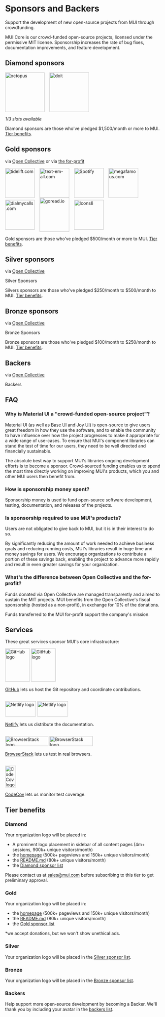 # Sponsors and Backers

<p class="description">Support the development of new open-source projects from MUI through crowdfunding.</p>

MUI Core is our crowd-funded open-source projects, licensed under the permissive MIT license. Sponsorship increases the rate of bug fixes, documentation improvements, and feature development.

## Diamond sponsors

<p style="display: flex; justify-content: start; align-items: center; flex-wrap: wrap;">
  <a data-ga-event-category="sponsor" data-ga-event-action="docs-backers" data-ga-event-label="octopus.com" href="https://octopus.com/?utm_source=MUI&utm_medium=referral&utm_content=backers" rel="noopener sponsored" target="_blank" style="margin-right: 16px;"><img height="128" width="128" src="https://i.ibb.co/w0HF0Nz/Logo-Blue-140px-rgb.png" srcset="https://i.ibb.co/w0HF0Nz/Logo-Blue-140px-rgb.png 2x" alt="octopus" title="Repeatable, reliable deployments" loading="lazy" /></a>
  <a data-ga-event-category="sponsor" data-ga-event-action="docs-backers" data-ga-event-label="doit.com" href="https://www.doit.com/flexsave/?utm_source=MUI&utm_medium=referral&utm_content=backers" rel="noopener sponsored" target="_blank" style="margin-right: 24px;"><img height="128" width="128" src="https://avatars.githubusercontent.com/u/8424863?s=128" srcset="https://avatars.githubusercontent.com/u/8424863?s=256 2x" alt="doit" title="Management Platform for Google Cloud and AWS" loading="lazy" /></a>
</p>

_1/3 slots available_

Diamond sponsors are those who've pledged \$1,500/month or more to MUI. [Tier benefits](#diamond).

## Gold sponsors

via [Open Collective](https://opencollective.com/mui) or via [the for-profit](https://www.patreon.com/oliviertassinari)

<p style="display: flex; justify-content: start; align-items: center; flex-wrap: wrap;">
  <a data-ga-event-category="sponsor" data-ga-event-action="docs-backers" data-ga-event-label="tidelift.com" href="https://tidelift.com/subscription/pkg/npm-material-ui?utm_source=npm-material-ui&utm_medium=referral&utm_campaign=homepage" rel="noopener sponsored" target="_blank" style="margin-right: 16px;"><img height="96" width="96" src="https://avatars.githubusercontent.com/u/30204434?s=96" srcset="https://avatars.githubusercontent.com/u/30204434?s=192 2x" alt="tidelift.com" title="Enterprise-ready open-source software" loading="lazy" /></a>
  <a data-ga-event-category="sponsor" data-ga-event-action="docs-backers" data-ga-event-label="text-em-all.com" href="https://www.text-em-all.com/?utm_source=MUI&utm_medium=referral&utm_content=backers" rel="noopener sponsored" target="_blank" style="margin-right: 16px;"><img src="https://avatars.githubusercontent.com/u/1262264?s=96" srcset="https://avatars.githubusercontent.com/u/1262264?s=192 2x" alt="text-em-all.com" title="Mass Text Messaging & Automated Calling" height="96" width="96" loading="lazy"></a>
  <a data-ga-event-category="sponsor" data-ga-event-action="docs-backers" data-ga-event-label="spotify.com" href="https://open.spotify.com?utm_source=MUI&utm_medium=referral&utm_content=backers" rel="noopener sponsored" target="_blank" style="margin-right: 16px;"><img height="96" width="96" src="https://images.opencollective.com/spotify/f37ea28/logo/96.png" srcset="https://images.opencollective.com/spotify/f37ea28/logo/192.png 2x" alt="Spotify" title="Music service to access to millions of songs" loading="lazy"></a>
  <a data-ga-event-category="sponsor" data-ga-event-action="docs-backers" data-ga-event-label="megafamous.com" href="https://megafamous.com/?utm_source=MUI&utm_medium=referral&utm_content=backers" rel="noopener sponsored" target="_blank" style="margin-right: 16px;"><img height="96" width="96" src="/static/sponsors/megafamous.png" alt="megafamous.com" title="The best place to buy Instagram followers & likes" loading="lazy" /></a>
  <a data-ga-event-category="sponsor" data-ga-event-action="docs-backers" data-ga-event-label="dialmycalls.com" href="https://www.dialmycalls.com/?utm_source=MUI&utm_medium=referral&utm_content=backers" rel="noopener sponsored" target="_blank" style="margin-right: 16px;"><img height="96" width="96" src="https://images.opencollective.com/dialmycalls/f5ae9ab/avatar/96.png" srcset="https://images.opencollective.com/dialmycalls/f5ae9ab/avatar/192.png 2x" alt="dialmycalls.com" title="Send text messages, calls & emails to thousands with ease." loading="lazy" /></a>
  <a data-ga-event-category="sponsor" data-ga-event-action="docs-backers" data-ga-event-label="goread.io" href="https://goread.io/?utm_source=MUI&utm_medium=referral&utm_content=backers" rel="noopener sponsored" target="_blank" style="margin-right: 16px; display:flex;"><img height="110" width="96" src="https://images.opencollective.com/goread_io/eb6337d/logo/96.png" srcset="https://images.opencollective.com/goread_io/eb6337d/logo/192.png 2x" alt="goread.io" title="Instagram followers, likes, power likes, views, comments, saves in minutes." loading="lazy" /></a>
  <a data-ga-event-category="sponsor" data-ga-event-action="docs-backers" data-ga-event-label="icons8.com" href="https://icons8.com?utm_source=MUI&utm_medium=referral&utm_content=backers" rel="noopener sponsored" target="_blank" style="margin-right: 16px;"><img height="96" width="96" src="https://images.opencollective.com/icons8/7fa1641/logo/96.png" srcset="https://images.opencollective.com/icons8/7fa1641/logo/192.png 2x" alt="Icons8" title="We provide the neat icons, photos, illustrations, and music. Developers, use our API to insert all the content we have into your apps." loading="lazy"></a>
</p>

Gold sponsors are those who've pledged \$500/month or more to MUI. [Tier benefits](#gold).

## Silver sponsors

via [Open Collective](https://opencollective.com/mui)

<p style="overflow: auto;">
  <object type="image/svg+xml" data="https://opencollective.com/mui/tiers/silver-sponsor.svg?avatarHeight=70&width=600" style="border-radius: 10px;">Silver Sponsors</object>
</p>

Silvers sponsors are those who've pledged $250/month to $500/month to MUI. [Tier benefits](#silver).

## Bronze sponsors

via [Open Collective](https://opencollective.com/mui)

<p style="overflow: auto;">
  <object type="image/svg+xml" data="https://opencollective.com/mui/tiers/bronze-sponsor.svg?avatarHeight=60&width=600" style="border-radius: 10px;">Bronze Sponsors</object>
</p>

Bronze sponsors are those who've pledged $100/month to $250/month to MUI. [Tier benefits](#sliver).

## Backers

via [Open Collective](https://opencollective.com/mui)

<p style="overflow: auto;">
  <object type="image/svg+xml" data="https://opencollective.com/mui/tiers/backer.svg?avatarHeight=50&width=600" style="border-radius: 10px;">Backers</object>
</p>

## FAQ

### Why is Material UI a "crowd-funded open-source project"?

Material UI (as well as [Base UI](/base-ui/) and [Joy UI](/joy-ui/getting-started/)) is open-source to give users great freedom in how they use the software, and to enable the community to have influence over how the project progresses to make it appropriate for a wide range of use-cases. To ensure that MUI's component libraries can stand the test of time for our users, they need to be well directed and financially sustainable.

The absolute best way to support MUI's libraries ongoing development efforts is to become a sponsor. Crowd-sourced funding enables us to spend the most time directly working on improving MUI's products, which you and other MUI users then benefit from.

### How is sponsorship money spent?

Sponsorship money is used to fund open-source software development, testing, documentation, and releases of the projects.

### Is sponsorship required to use MUI's products?

Users are not obligated to give back to MUI, but it is in their interest to do so.

By significantly reducing the amount of work needed to achieve business goals and reducing running costs, MUI's libraries result in huge time and money savings for users. We encourage organizations to contribute a portion of these savings back, enabling the project to advance more rapidly and result in even greater savings for your organization.

### What's the difference between Open Collective and the for-profit?

Funds donated via Open Collective are managed transparently and aimed to sustain the MIT projects.
MUI benefits from the Open Collective's fiscal sponsorship (hosted as a non-profit), in exchange for 10% of the donations.

Funds transferred to the MUI for-profit support the company's mission.

## Services

These great services sponsor MUI's core infrastructure:

<span class="only-light-mode">
  <img src="/static/readme/github-lightmode.svg" alt="GitHub logo" loading="lazy" width="300" height="107" style="width:80px;">
</span>
<span class="only-dark-mode">
  <img src="/static/readme/github-darkmode.svg" alt="GitHub logo" loading="lazy" width="300" height="107" style="width:80px;">
</span>

[GitHub](https://github.com/) lets us host the Git repository and coordinate contributions.

<span class="only-light-mode">
  <img src="/static/readme/netlify-lightmode.svg" alt="Netlify logo" loading="lazy" width="180" height="49" style="width: 100px; margin-top: 1rem;">
</span>
<span class="only-dark-mode">
  <img src="/static/readme/netlify-darkmode.svg" alt="Netlify logo" loading="lazy" width="180" height="49" style="width: 100px; margin-top: 1rem;">
</span>

[Netlify](https://www.netlify.com/) lets us distribute the documentation.

<span class="only-light-mode">
  <img src="/static/readme/browserstack-lightmode.svg" alt="BrowserStack logo" loading="lazy" width="180" height="32" style="width: 140px; margin-top: 1rem;">
</span>
<span class="only-dark-mode">
  <img src="/static/readme/browserstack-darkmode.svg" alt="BrowserStack logo" loading="lazy" width="180" height="32" style="width: 140px; margin-top: 1rem;">
</span>

[BrowserStack](https://www.browserstack.com/) lets us test in real browsers.

<img loading="lazy" alt="CodeCov logo" src="https://avatars.githubusercontent.com/u/8226205?s=70" width="70" height="70" style="width: 35px; margin-top: 1rem;">

[CodeCov](https://about.codecov.io/) lets us monitor test coverage.

## Tier benefits

### Diamond

Your organization logo will be placed in:

- A prominent logo placement in sidebar of all content pages (4m+ sessions, 900k+ unique visitors/month)
- the [homepage](https://mui.com/#sponsors) (500k+ pageviews and 150k+ unique visitors/month)
- the [README.md](https://github.com/mui/material-ui#sponsors) (80k+ unique visitors/month)
- the [Diamond sponsor list](#diamond-sponsors)

Please contact us at sales@mui.com before subscribing to this tier to get preliminary approval.

### Gold

Your organization logo will be placed in:

- the [homepage](https://mui.com/#sponsors) (500k+ pageviews and 150k+ unique visitors/month)
- the [README.md](https://github.com/mui/material-ui#sponsors) (80k+ unique visitors/month)
- the [Gold sponsor list](#gold-sponsors)

\*we accept donations, but we won't show unethical ads.

### Silver

Your organization logo will be placed in the [Silver sponsor list](#silver-sponsors).

### Bronze

Your organization logo will be placed in the [Bronze sponsor list](#bronze-sponsors).

### Backers

Help support more open-source development by becoming a Backer.
We'll thank you by including your avatar in the [backers list](#backers).
